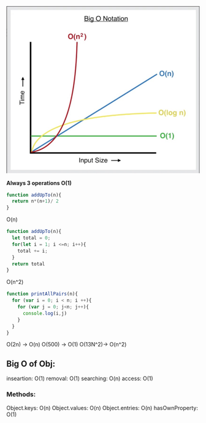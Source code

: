 ![image](./bigO.jpg)


**Always 3 operations O(1)**
```js
function addUpTo(n){
  return n*(n+1)/ 2
}
```


O(n) 

```js
function addUpTo(n){
  let total = 0;
  for(let i = 1; i <=n; i++){
    total += i;
  }
  return total
}
```

O(n^2)

```js
function printAllPairs(n){
  for (var i = 0; i < n; i ++){
    for (var j = 0; j<n; j++){
      console.log(i,j)
    }
  }
}
```


O(2n) -> O(n)
O(500) -> O(1)
O(13N^2)-> O(n^2)

## Big O of Obj:
inseartion: O(1)
removal: O(1)
searching: O(n)
access: O(1)

### Methods:
Object.keys: O(n)
Object.values: O(n)
Object.entries: O(n)
hasOwnProperty: O(1)

